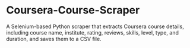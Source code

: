 # Coursera-Course-Scraper
A Selenium-based Python scraper that extracts Coursera course details, including course name, institute, rating, reviews, skills, level, type, and duration, and saves them to a CSV file.
